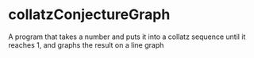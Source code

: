 # collatzConjectureGraph
A program that takes a number and puts it into a collatz sequence until it reaches 1, and graphs the result on a line graph
